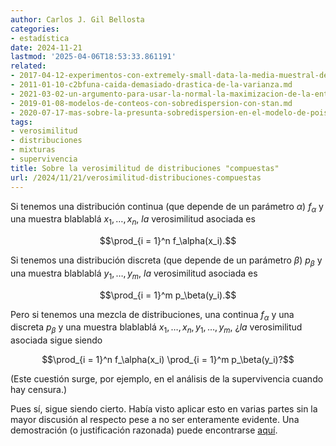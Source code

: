 ```yaml
---
author: Carlos J. Gil Bellosta
categories:
- estadística
date: 2024-11-21
lastmod: '2025-04-06T18:53:33.861191'
related:
- 2017-04-12-experimentos-con-extremely-small-data-la-media-muestral-de-pocas-betas.md
- 2011-01-10-c2bfuna-caida-demasiado-drastica-de-la-varianza.md
- 2021-03-02-un-argumento-para-usar-la-normal-la-maximizacion-de-la-entropia.md
- 2019-01-08-modelos-de-conteos-con-sobredispersion-con-stan.md
- 2020-07-17-mas-sobre-la-presunta-sobredispersion-en-el-modelo-de-poisson.md
tags:
- verosimilitud
- distribuciones
- mixturas
- supervivencia
title: Sobre la verosimilitud de distribuciones "compuestas"
url: /2024/11/21/verosimilitud-distribuciones-compuestas
---
```


Si tenemos una distribución continua (que depende de un parámetro $\alpha$) $f_\alpha$ y una muestra blablablá $x_1, \dots, x_n$, _la_ verosimilitud asociada es

$$\prod_{i = 1}^n f_\alpha(x_i).$$

Si tenemos una distribución discreta (que depende de un parámetro $\beta$) $p_\beta$ y una muestra blablablá $y_1, \dots, y_m$, _la_ verosimilitud asociada es

$$\prod_{i = 1}^m p_\beta(y_i).$$

Pero si tenemos una mezcla de distribuciones, una continua $f_\alpha$ y una discreta $p_\beta$ y una muestra blablablá $x_1, \dots, x_n, y_1, \dots, y_m$, ¿_la_ verosimilitud asociada sigue siendo

$$\prod_{i = 1}^n f_\alpha(x_i) \prod_{i = 1}^m p_\beta(y_i)?$$

(Este cuestión surge, por ejemplo, en el análisis de la supervivencia cuando hay censura.)

Pues sí, sigue siendo cierto. Había visto aplicar esto en varias partes sin la mayor discusión al respecto pese a no ser enteramente evidente. Una demostración (o justificación razonada) puede encontrarse [aquí](https://stats.stackexchange.com/questions/248476/maximum-likelihood-function-for-mixed-type-distribution).